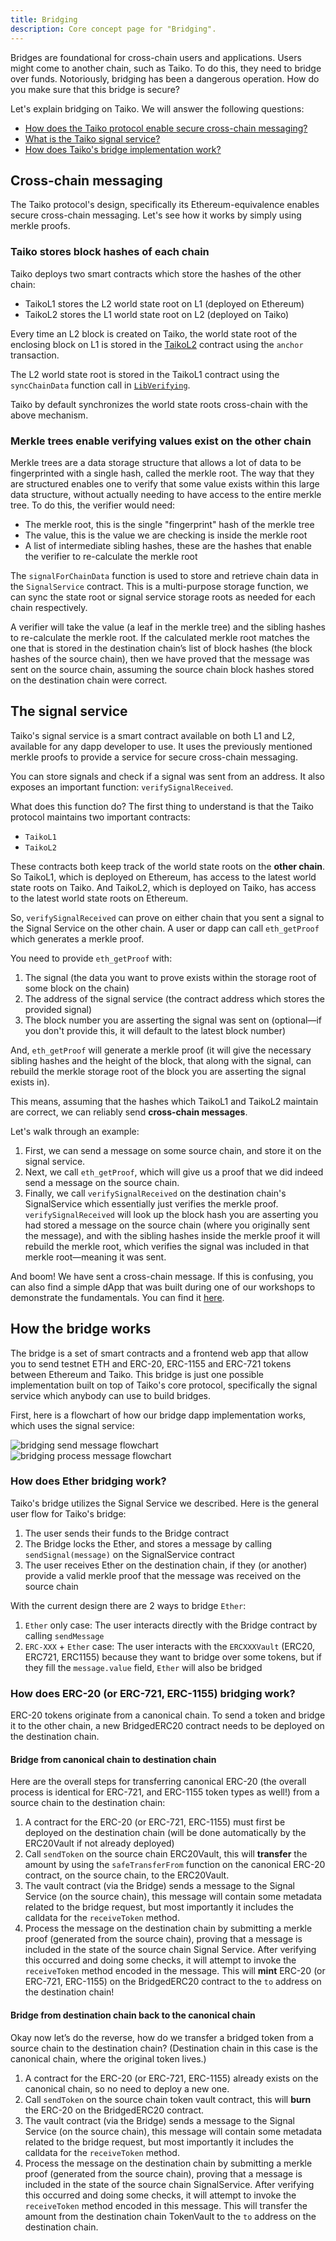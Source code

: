 ```yaml
---
title: Bridging
description: Core concept page for "Bridging".
---
```


Bridges are foundational for cross-chain users and applications. Users might come to another chain, such as Taiko. To do this, they need to bridge over funds. Notoriously, bridging has been a dangerous operation. How do you make sure that this bridge is secure?

Let's explain bridging on Taiko. We will answer the following questions:

- [How does the Taiko protocol enable secure cross-chain messaging?](#cross-chain-messaging)
- [What is the Taiko signal service?](#the-signal-service)
- [How does Taiko's bridge implementation work?](#how-the-bridge-works)

## Cross-chain messaging

The Taiko protocol's design, specifically its Ethereum-equivalence enables secure cross-chain messaging. Let's see how it works by simply using merkle proofs.

### Taiko stores block hashes of each chain

Taiko deploys two smart contracts which store the hashes of the other chain:

- TaikoL1 stores the L2 world state root on L1 (deployed on Ethereum)
- TaikoL2 stores the L1 world state root on L2 (deployed on Taiko)

Every time an L2 block is created on Taiko, the world state root of the enclosing block on L1 is stored in the [TaikoL2](https://github.com/taikoxyz/taiko-mono/blob/fbfcc7f3810d0122f46673944c39e5f4d759d4e0/packages/protocol/contracts/L2/TaikoL2.sol#L151) contract using the `anchor` transaction.

The L2 world state root is stored in the TaikoL1 contract using the `syncChainData` function call in
[`LibVerifying`](https://github.com/taikoxyz/taiko-mono/blob/fbfcc7f3810d0122f46673944c39e5f4d759d4e0/packages/protocol/contracts/L1/libs/LibVerifying.sol#L191).

Taiko by default synchronizes the world state roots cross-chain with the above mechanism.

### Merkle trees enable verifying values exist on the other chain

Merkle trees are a data storage structure that allows a lot of data to be fingerprinted with a single hash, called the merkle root. The way that they are structured enables one to verify that some value exists within this large data structure, without actually needing to have access to the entire merkle tree. To do this, the verifier would need:

- The merkle root, this is the single "fingerprint" hash of the merkle tree
- The value, this is the value we are checking is inside the merkle root
- A list of intermediate sibling hashes, these are the hashes that enable the verifier to re-calculate the merkle root

The `signalForChainData` function is used to store and retrieve chain data in the `SignalService` contract. This is a multi-purpose storage function, we can sync the state root or signal service storage roots as needed for each chain respectively.

A verifier will take the value (a leaf in the merkle tree) and the sibling hashes to re-calculate the merkle root. If the calculated merkle root matches the one that is stored in the destination chain’s list of block hashes (the block hashes of the source chain), then we have proved that the message was sent on the source chain, assuming the source chain block hashes stored on the destination chain were correct.

## The signal service

Taiko's signal service is a smart contract available on both L1 and L2, available for any dapp developer to use. It uses the previously mentioned merkle proofs to provide a service for secure cross-chain messaging.

You can store signals and check if a signal was sent from an address. It also exposes an important function: `verifySignalReceived`.

What does this function do? The first thing to understand is that the Taiko protocol maintains two important contracts:

- `TaikoL1`
- `TaikoL2`

These contracts both keep track of the world state roots on the **other chain**. So TaikoL1, which is deployed on Ethereum, has access to the latest world state roots on Taiko. And TaikoL2, which is deployed on Taiko, has access to the latest world state roots on Ethereum.

So, `verifySignalReceived` can prove on either chain that you sent a signal to the Signal Service on the other chain. A user or dapp can call `eth_getProof` which generates a merkle proof.

You need to provide `eth_getProof` with:

1. The signal (the data you want to prove exists within the storage root of some block on the chain)
2. The address of the signal service (the contract address which stores the provided signal)
3. The block number you are asserting the signal was sent on (optional—if you don't provide this, it will default to the latest block number)

And, `eth_getProof` will generate a merkle proof (it will give the necessary sibling hashes and the height of the block, that along with the signal, can rebuild the merkle storage root of the block you are asserting the signal exists in).

This means, assuming that the hashes which TaikoL1 and TaikoL2 maintain are correct, we can reliably send **cross-chain messages**.

Let's walk through an example:

1. First, we can send a message on some source chain, and store it on the signal service.
2. Next, we call `eth_getProof`, which will give us a proof that we did indeed send a message on the source chain.
3. Finally, we call `verifySignalReceived` on the destination chain's SignalService which essentially just verifies the merkle proof. `verifySignalReceived` will look up the block hash you are asserting you had stored a message on the source chain (where you originally sent the message), and with the sibling hashes inside the merkle proof it will rebuild the merkle root, which verifies the signal was included in that merkle root—meaning it was sent.

And boom! We have sent a cross-chain message. If this is confusing, you can also find a simple dApp that was built during one of our workshops to demonstrate the fundamentals. You can find it [here](https://github.com/taikoxyz/MessageServiceShowCaseApp).

## How the bridge works

The bridge is a set of smart contracts and a frontend web app that allow you to send testnet ETH and ERC-20, ERC-1155 and ERC-721 tokens between Ethereum and Taiko. This bridge is just one possible implementation built on top of Taiko's core protocol, specifically the signal service which anybody can use to build bridges.

First, here is a flowchart of how our bridge dapp implementation works, which uses the signal service:

![bridging send message flowchart](~/assets/content/docs/core-concepts/bridging-send-message.excalidraw.png) \
![bridging process message flowchart](~/assets/content/docs/core-concepts/bridging-process-message.excalidraw.png)

### How does Ether bridging work?

Taiko's bridge utilizes the Signal Service we described. Here is the general user flow for Taiko's bridge:

1. The user sends their funds to the Bridge contract
2. The Bridge locks the Ether, and stores a message by calling `sendSignal(message)` on the SignalService contract
3. The user receives Ether on the destination chain, if they (or another) provide a valid merkle proof that the message was received on the source chain

With the current design there are 2 ways to bridge `Ether`:

1. `Ether` only case: The user interacts directly with the Bridge contract by calling `sendMessage`
2. `ERC-XXX` + `Ether` case: The user interacts with the `ERCXXXVault` (ERC20, ERC721, ERC1155) because they want to bridge over some tokens, but if they fill the `message.value` field, `Ether` will also be bridged

### How does ERC-20 (or ERC-721, ERC-1155) bridging work?

ERC-20 tokens originate from a canonical chain. To send a token and bridge it to the other chain, a new BridgedERC20 contract needs to be deployed on the destination chain.

#### Bridge from canonical chain to destination chain

Here are the overall steps for transferring canonical ERC-20 (the overall process is identical for ERC-721, and ERC-1155 token types as well!) from a source chain to the destination chain:

1. A contract for the ERC-20 (or ERC-721, ERC-1155) must first be deployed on the destination chain (will be done automatically by the ERC20Vault if not already deployed)
2. Call `sendToken` on the source chain ERC20Vault, this will **transfer** the amount by using the `safeTransferFrom` function on the canonical ERC-20 contract, on the source chain, to the ERC20Vault.
3. The vault contract (via the Bridge) sends a message to the Signal Service (on the source chain), this message will contain some metadata related to the bridge request, but most importantly it includes the calldata for the `receiveToken` method.
4. Process the message on the destination chain by submitting a merkle proof (generated from the source chain), proving that a message is included in the state of the source chain Signal Service. After verifying this occurred and doing some checks, it will attempt to invoke the `receiveToken` method encoded in the message. This will **mint** ERC-20 (or ERC-721, ERC-1155) on the BridgedERC20 contract to the `to` address on the destination chain!

#### Bridge from destination chain back to the canonical chain

Okay now let’s do the reverse, how do we transfer a bridged token from a source chain to the destination chain? (Destination chain in this case is the canonical chain, where the original token lives.)

1. A contract for the ERC-20 (or ERC-721, ERC-1155) already exists on the canonical chain, so no need to deploy a new one.
2. Call `sendToken` on the source chain token vault contract, this will **burn** the ERC-20 on the BridgedERC20 contract.
3. The vault contract (via the Bridge) sends a message to the Signal Service (on the source chain), this message will contain some metadata related to the bridge request, but most importantly it includes the calldata for the `receiveToken` method.
4. Process the message on the destination chain by submitting a merkle proof (generated from the source chain), proving that a message is included in the state of the source chain SignalService. After verifying this occurred and doing some checks, it will attempt to invoke the `receiveToken` method encoded in this message. This will transfer the amount from the destination chain TokenVault to the `to` address on the destination chain.
